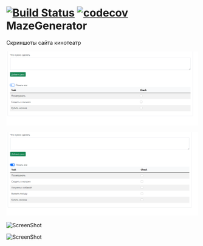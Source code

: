 [![Build Status](https://app.travis-ci.com/himax82/job4j_cinema.svg?branch=master)](https://app.travis-ci.com/himax82/job4j_cinema)
[![codecov](https://codecov.io/gh/himax82/job4j_cinema/branch/master/graph/badge.svg?token=QJSYYNKB2L)](https://codecov.io/gh/himax82/job4j_cinema)
MazeGenerator
=============

Скриншоты сайта кинотеатр

![ScreenShot](images/1.png)

![ScreenShot](images/2.png)

![ScreenShot](images/3.png)

![ScreenShot](images/4.png)
